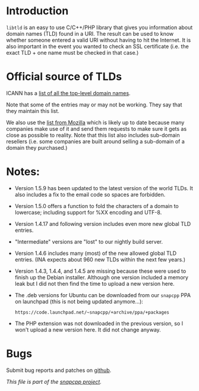 
# Introduction

`libtld` is an easy to use C/C++/PHP library that gives you information
about domain names (TLD) found in a URI. The result can be used to know
whether someone entered a valid URI without having to hit the Internet.
It is also important in the event you wanted to check an SSL certificate
(i.e. the exact TLD + one name must be checked in that case.)


# Official source of TLDs

ICANN has a [list of all the top-level domain
names](https://www.icann.org/resources/pages/tlds-2012-02-25-en).

Note that some of the entries may or may not be working. They say that they
maintain this list.

We also use the [list from
Mozilla](https://publicsuffix.org/list/public_suffix_list.dat) which
is likely up to date because many companies make use of it and send
them requests to make sure it gets as close as possible to reality.
Note that this list also includes sub-domain resellers (i.e. some companies
are built around selling a sub-domain of a domain they purchased.)




# Notes:

* Version 1.5.9 has been updated to the latest version of the world TLDs.
  It also includes a fix to the email code so spaces are forbidden.

* Version 1.5.0 offers a function to fold the characters of a domain
  to lowercase; including support for %XX encoding and UTF-8.

* Version 1.4.17 and following version includes even more new
  global TLD entries.
  
* "Intermediate" versions are "lost" to our nightly build server.

* Version 1.4.6 includes many (most) of the new allowed global TLD entries.
  (INA expects about 960 new TLDs within the next few years.)

* Version 1.4.3, 1.4.4, and 1.4.5 are missing because these were used to
  finish up the Debian installer. Although one version included a memory
  leak but I did not then find the time to upload a new version here.

* The .deb versions for Ubuntu can be downloaded from our `snapcpp` PPA
  on launchpad (this is not being updated anymore...):

      https://code.launchpad.net/~snapcpp/+archive/ppa/+packages

* The PHP extension was not downloaded in the previous version, so I
  won't upload a new version here. It did not change anyway.


# Bugs

Submit bug reports and patches on
[github](https://github.com/m2osw/libtld/issues).


_This file is part of the [snapcpp project](https://snapwebsites.org/)._
